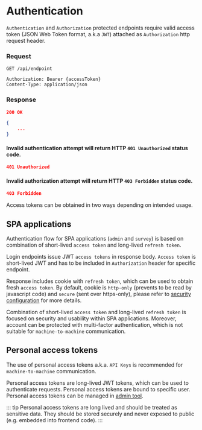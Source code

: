 # Authentication

`Authentication` and `Authorization` protected endpoints require valid access token (JSON Web Token format, a.k.a `JWT`) attached as `Authorization` http request header.

### Request

```http
GET /api/endpoint

Authorization: Bearer {accessToken}
Content-Type: application/json
```

### Response

```json
200 OK

{
    ...
}
```

#### Invalid authentication attempt will return HTTP `401 Unauthorized` status code.

```json
401 Unauthorized
```

#### Invalid authorization attempt will return HTTP `403 Forbidden` status code.

```json
403 Forbidden
```

Access tokens can be obtained in two ways depending on intended usage.

## SPA applications

Authentication flow for SPA applications (`admin` and `survey`) is based on combination of short-lived `access token` and long-lived `refresh token`.

Login endpoints issue JWT `access tokens` in response body. `Access token` is short-lived JWT and has to be included in `Authorization` header for specific endpoint.

Response includes cookie with `refresh token`, which can be used to obtain fresh `access token`. By default, cookie is `http-only` (prevents to be read by javascript code) and `secure` (sent over https-only), please refer to [security configuration](/config/api/security#json-web-tokens) for more details.

Combination of short-lived `access token` and long-lived `refresh token` is focused on security and usability within SPA applications. Moreover, account can be protected with multi-factor authentication, which is not suitable for `machine-to-machine` communication.

## Personal access tokens

The use of personal access tokens a.k.a. `API Keys` is recommended for `machine-to-machine` communication.

Personal access tokens are long-lived JWT tokens, which can be used to authenticate requests. Personal access tokens are bound to specific user. Personal access tokens can be managed in [admin tool](/admin/user/personal-access-tokens).

::: tip
Personal access tokens are long lived and should be treated as sensitive data. They should be stored securely and never exposed to public (e.g. embedded into frontend code).
:::
